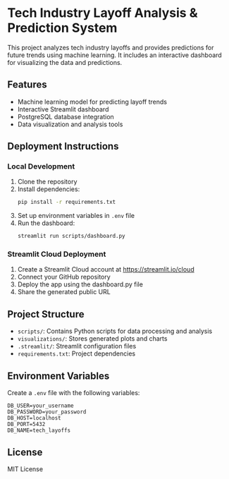 # Tech Industry Layoff Analysis & Prediction System

This project analyzes tech industry layoffs and provides predictions for future trends using machine learning. It includes an interactive dashboard for visualizing the data and predictions.

## Features

- Machine learning model for predicting layoff trends
- Interactive Streamlit dashboard
- PostgreSQL database integration
- Data visualization and analysis tools

## Deployment Instructions

### Local Development

1. Clone the repository
2. Install dependencies:
   ```bash
   pip install -r requirements.txt
   ```
3. Set up environment variables in `.env` file
4. Run the dashboard:
   ```bash
   streamlit run scripts/dashboard.py
   ```

### Streamlit Cloud Deployment

1. Create a Streamlit Cloud account at https://streamlit.io/cloud
2. Connect your GitHub repository
3. Deploy the app using the dashboard.py file
4. Share the generated public URL

## Project Structure

- `scripts/`: Contains Python scripts for data processing and analysis
- `visualizations/`: Stores generated plots and charts
- `.streamlit/`: Streamlit configuration files
- `requirements.txt`: Project dependencies

## Environment Variables

Create a `.env` file with the following variables:
```
DB_USER=your_username
DB_PASSWORD=your_password
DB_HOST=localhost
DB_PORT=5432
DB_NAME=tech_layoffs
```

## License

MIT License
